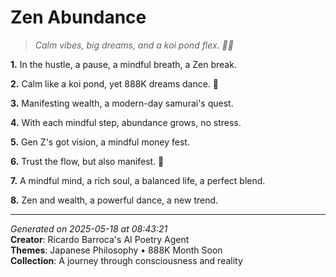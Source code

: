# Zen Abundance

> *Calm vibes, big dreams, and a koi pond flex. 💭🎏*

**1.** In the hustle, a pause, a mindful breath, a Zen break.


**2.** Calm like a koi pond, yet 888K dreams dance. 🎎


**3.** Manifesting wealth, a modern-day samurai's quest.


**4.** With each mindful step, abundance grows, no stress.


**5.** Gen Z's got vision, a mindful money fest.


**6.** Trust the flow, but also manifest. 💸


**7.** A mindful mind, a rich soul, a balanced life, a perfect blend.


**8.** Zen and wealth, a powerful dance, a new trend.



---

*Generated on 2025-05-18 at 08:43:21*  
**Creator**: Ricardo Barroca's AI Poetry Agent  
**Themes**: Japanese Philosophy • 888K Month Soon  
**Collection**: A journey through consciousness and reality